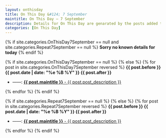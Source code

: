 ```yaml
---
layout: onthisday
title: On This Day &#124; 7 September
maintitle: On This Day — 7 September
description: Details for On This Day are genarated by the posts added to the website so the content is subject to changes/updates over time.
categories: [On This Day]
---
```


{% if site.categories.OnThisDay7September == null and site.categories.Repeat7September == null %}
<strong>Sorry no known details for today</strong>
{% endif %}

{% if site.categories.OnThisDay7September == null %}
{% else %}
{% for post in site.categories.OnThisDay7September reversed %}
<strong>{{ post.before }} {{ post.date | date: "%e %B %Y" }} {{ post.after }}</strong>
<ul>
<li> ——: <a href="{{ post.url }}"><strong>{{ post.maintitle }}</strong> - {{ post.post_description }}</a></li>
</ul>
{% endfor %}
{% endif %}

{% if site.categories.Repeat7September == null %}
{% else %}
{% for post in site.categories.Repeat7September reversed %}
<strong>{{ post.before }} {{ post.date | date: "%e %B %Y" }} {{ post.after }}</strong>
<ul>
<li> ——: <a href="{{ post.url }}"><strong>{{ post.maintitle }}</strong> - {{ post.post_description }}</a></li>
</ul>
{% endfor %}
{% endif %}
